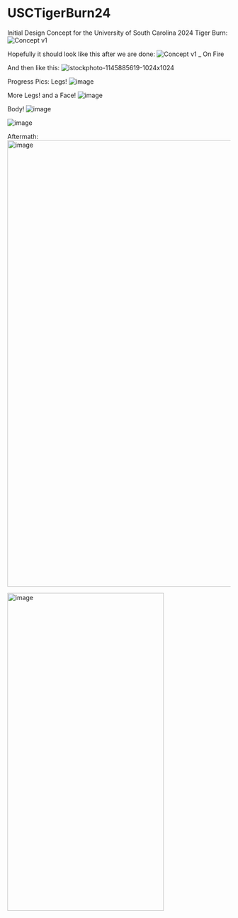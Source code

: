 # USCTigerBurn24
Initial Design Concept for the University of South Carolina 2024 Tiger Burn:
![Concept v1](https://github.com/Matthew-Burnett-450/USCTigerBurn24/assets/123017451/c786c497-46b9-47ec-8118-45afbdc6d0fb)

Hopefully it should look like this after we are done:
![Concept v1 _ On Fire](https://github.com/Matthew-Burnett-450/USCTigerBurn24/assets/123017451/aeeb0107-84ed-468a-9d2a-179f24539cf2)

And then like this:
![istockphoto-1145885619-1024x1024](https://github.com/Matthew-Burnett-450/USCTigerBurn24/assets/123017451/eff06f58-7915-4a4c-9a1e-a9c56c05fc25)


Progress Pics:
Legs!
![image](https://github.com/Matthew-Burnett-450/USCTigerBurn24/assets/123017451/a2d15a3c-b267-4220-bbf3-79f91123c50c)

More Legs! and a Face!
![image](https://github.com/user-attachments/assets/06e6d988-00d8-4461-8ff1-37b1a134d0f0)

Body!
![image](https://github.com/user-attachments/assets/2d22a4f2-0215-486c-8220-58b78a0c634c)

![image](https://github.com/user-attachments/assets/daa55358-8cde-43a0-a20e-fa430f449e4d)

Aftermath:
<img width="1024" height="1007" alt="image" src="https://github.com/user-attachments/assets/77defa71-362d-470f-aed9-f259cb315f4f" />

<img width="353" height="717" alt="image" src="https://github.com/user-attachments/assets/42273910-392d-4fcb-bccd-969cd11f4807" />
